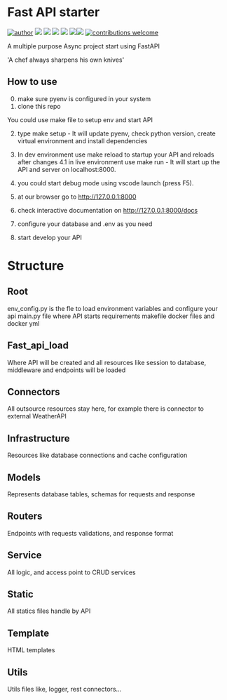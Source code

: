 # Fast API starter
[![author](https://img.shields.io/badge/Author-MarcelBittar-blue)](https://www.linkedin.com/in/marcelbittar/)   [![](https://img.shields.io/badge/dependencies-pyenv-red.svg)](https://github.com/pyenv/pyenv) [![](https://img.shields.io/badge/python-3.9.2+-blue.svg)](https://www.python.org/downloads/release/python-392/)    [![](https://img.shields.io/badge/dependencies-FastAPI-yellow.svg)](https://fastapi.tiangolo.com/)     [![](https://img.shields.io/badge/dependencies-SQLModel-yellow.svg)](https://sqlmodel.tiangolo.com/)     [![](https://img.shields.io/badge/build-passing-green.svg)](https://sqlmodel.tiangolo.com/)[![](https://img.shields.io/badge/docker%20build-passing-green.svg)](https://sqlmodel.tiangolo.com/)   [![contributions welcome](https://img.shields.io/badge/contributions-welcome-brightgreen.svg?style=flat)](https://github.com/mabittar/Portfolio/issues)

A multiple purpose Async project start using FastAPI

'A chef always sharpens his own knives'

## How to use
0. make sure pyenv is configured in your system
1. clone this repo

You could use make file to setup env and start API

2. type make setup - It will update pyenv, check python version, create virtual environment and install dependencies
4. In dev environment use make reload to startup your API and reloads after changes
4.1 in live environment use make run - It will start up the API and server on localhost:8000.
5. you could start debug mode using vscode launch (press F5).
6. at our browser go to http://127.0.0.1:8000
7. check interactive documentation on http://127.0.0.1:8000/docs


6. configure your database and .env as you need
6. start develop your API


# Structure

## Root
env_config.py is the fle to load environment variables and configure your api
main.py file where API starts
requirements
makefile
docker files and docker yml


## Fast_api_load
Where API will be created and all resources like session to database, middleware and endpoints will be loaded

## Connectors
All outsource resources stay here, for example there is connector to external WeatherAPI

## Infrastructure
Resources like database connections and cache configuration

## Models
Represents database tables, schemas for requests and response

## Routers
Endpoints with requests validations, and response format

## Service
All logic, and access point to CRUD services

## Static
All statics files handle by API

## Template
HTML templates

## Utils
Utils files like, logger, rest connectors...




